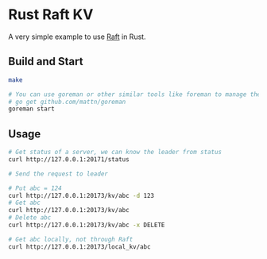 # Rust Raft KV

A very simple example to use [Raft](https://github.com/pingcap/raft-rs) in Rust.

## Build and Start

```bash
make

# You can use goreman or other similar tools like foreman to manage the cluster
# go get github.com/mattn/goreman
goreman start 
```

## Usage

```bash
# Get status of a server, we can know the leader from status
curl http://127.0.0.1:20171/status

# Send the request to leader

# Put abc = 124
curl http://127.0.0.1:20173/kv/abc -d 123
# Get abc 
curl http://127.0.0.1:20173/kv/abc
# Delete abc
curl http://127.0.0.1:20173/kv/abc -x DELETE

# Get abc locally, not through Raft 
curl http://127.0.0.1:20173/local_kv/abc
```